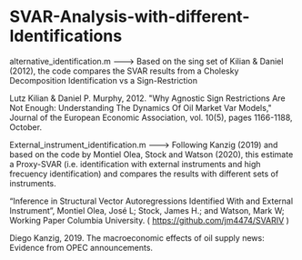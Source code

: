 # SVAR-Analysis-with-different-Identifications

alternative_identification.m        ---> Based on the sing set of Kilian & Daniel (2012), the code compares the SVAR results from a Cholesky Decomposition Identification vs a Sign-Restriction

Lutz Kilian & Daniel P. Murphy, 2012. "Why Agnostic Sign Restrictions Are Not Enough: Understanding The Dynamics Of Oil Market Var Models," Journal of the
European Economic Association, vol. 10(5), pages 1166-1188, October.

External_instrument_identification.m ---> Following Kanzig (2019) and based on the code by Montiel Olea, Stock and Watson (2020), this estimate a Proxy-SVAR (i.e. identification with external instruments and high frecuency identification) and compares the results with different sets of instruments.    

“Inference in Structural Vector Autoregressions Identified With and External Instrument”, Montiel Olea, José L; Stock, James H.; and Watson, Mark W; Working Paper Columbia University.   ( https://github.com/jm4474/SVARIV ) 

Diego Kanzig, 2019. The macroeconomic effects of oil supply news: Evidence from OPEC announcements.
